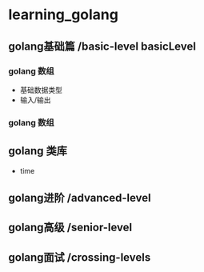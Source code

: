# learning_golang

## golang基础篇 /basic-level  basicLevel

### golang 数组
* 基础数据类型 
* 输入/输出
### golang 数组

## golang 类库
* time


## golang进阶 /advanced-level

## golang高级 /senior-level

## golang面试 /crossing-levels